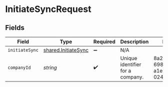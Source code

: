 # InitiateSyncRequest


## Fields

| Field                                                      | Type                                                       | Required                                                   | Description                                                | Example                                                    |
| ---------------------------------------------------------- | ---------------------------------------------------------- | ---------------------------------------------------------- | ---------------------------------------------------------- | ---------------------------------------------------------- |
| `initiateSync`                                             | [shared.InitiateSync](../../models/shared/initiatesync.md) | :heavy_minus_sign:                                         | N/A                                                        |                                                            |
| `companyId`                                                | *string*                                                   | :heavy_check_mark:                                         | Unique identifier for a company.                           | 8a210b68-6988-11ed-a1eb-0242ac120002                       |